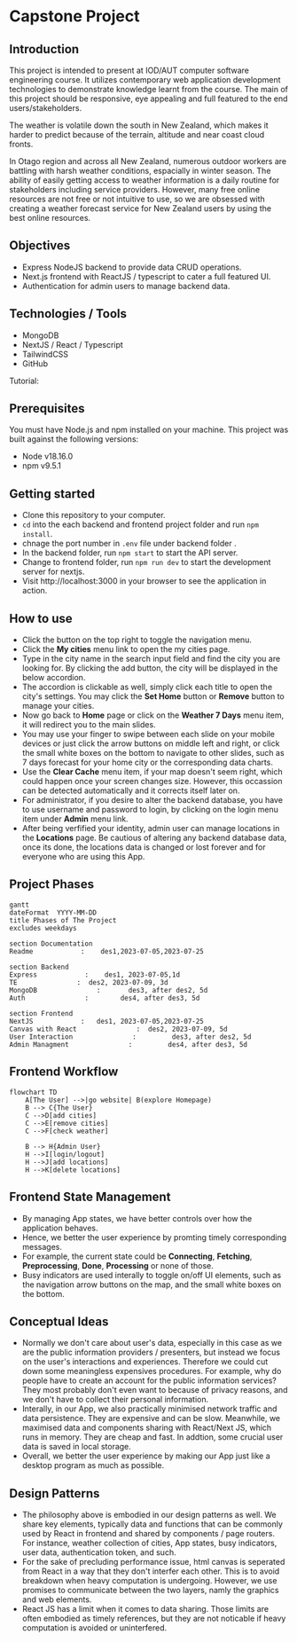 # Capstone Project

## Introduction
This project is intended to present at IOD/AUT computer software engineering course. It utilizes contemporary web application development technologies to demonstrate knowledge learnt from the course. The main of this project should be responsive, eye appealing and full featured to the end users/stakeholders. 

The weather is volatile down the south in New Zealand, which makes it harder to predict because of the terrain, altitude and near coast cloud fronts. 

In Otago region and across all New Zealand, numerous outdoor workers are battling with harsh weather conditions, espacially in winter season. The ability of easily getting access to weather information is a daily routine for stakeholders including service providers. However, many free online resources are not free or not intuitive to use, so we are obsessed with creating a weather forecast service for New Zealand users by using the best online resources.

## Objectives
- Express NodeJS backend to provide data CRUD operations.
- Next.js frontend with ReactJS / typescript to cater a full featured UI.
- Authentication for admin users to manage backend data.

## Technologies / Tools
- MongoDB
- NextJS / React / Typescript
- TailwindCSS
- GitHub

Tutorial:

## Prerequisites

You must have Node.js and npm installed on your machine. This project
was built against the following versions:

- Node v18.16.0
- npm v9.5.1

## Getting started

- Clone this repository to your computer.
- `cd` into the each backend and frontend project folder and run `npm install`.
- chnage the port number in  `.env` file under backend folder .
- In the backend folder, run `npm start` to start the API server.
- Change to frontend folder, run `npm run dev` to start the development server for nextjs.
- Visit http://localhost:3000 in your browser to see the application in action.

## How to use

- Click the button on the top right to toggle the navigation menu.  
- Click the **My cities** menu link to open the my cities page. 
- Type in the city name in the search input field and find the city you are looking for. By clicking the add button, the city will be displayed in the below accordion.
- The accordion is clickable as well, simply click each title to open the city's settings. You may click the **Set Home** button or **Remove** button to manage your cities.
- Now go back to **Home** page or click on the **Weather 7 Days** menu item, it will redirect you to the main slides.
- You may use your finger to swipe between each slide on your mobile devices or just click the arrow buttons on middle left and right, or click the small white boxes on the bottom to navigate to other slides, such as 7 days forecast for your home city or the corresponding data charts. 
- Use the **Clear Cache** menu item, if your map doesn't seem right, which could happen once your screen changes size. However, this occassion can be detected automatically and it corrects itself later on.
- For administrator, if you desire to alter the backend database, you have to use username and password to login, by clicking on the login menu item under **Admin** menu link.
- After being verfified your identity, admin user can manage locations in the **Locations** page. Be cautious of altering any backend database data, once its done, the locations data is changed or lost forever and for everyone who are using this App. 


## Project Phases
```mermaid
gantt
dateFormat  YYYY-MM-DD
title Phases of The Project
excludes weekdays

section Documentation
Readme            :    des1,2023-07-05,2023-07-25

section Backend
Express            :    des1, 2023-07-05,1d
TE               :  des2, 2023-07-09, 3d
MongoDB               :       des3, after des2, 5d
Auth               :        des4, after des3, 5d

section Frontend
NextJS            :   des1, 2023-07-05,2023-07-25
Canvas with React               :  des2, 2023-07-09, 5d 
User Interaction               :         des3, after des2, 5d
Admin Managment               :         des4, after des3, 5d

```

## Frontend Workflow
```mermaid
flowchart TD
    A[The User] -->|go website| B(explore Homepage)
    B --> C{The User}
    C -->D[add cities]
    C -->E[remove cities]
    C -->F[check weather]

    B --> H{Admin User}
    H -->I[login/logout]
    H -->J[add locations]
    H -->K[delete locations]
```

## Frontend State Management
- By managing App states, we have better controls over how the application behaves.
- Hence, we better the user experience by promting timely corresponding messages. 
- For example, the current state could be **Connecting**, **Fetching**, **Preprocessing**, **Done**, **Processing** or none of those.
- Busy indicators are used interally to toggle on/off UI elements, such as the navigation arrow buttons on the map, and the small white boxes on the bottom.

## Conceptual Ideas
- Normally we don't care about user's data, especially in this case as we are the public information providers / presenters, but instead we focus on the user's interactions and experiences. Therefore we could cut down some meaningless expensives procedures. For example, why do people have to create an account for the public information services? They most probably don't even want to because of privacy reasons, and we don't have to collect their personal information.   
- Interally, in our App, we also practically minimised network traffic and data persistence. They are expensive and can be slow. Meanwhile, we maximised data and components sharing with React/Next JS, which runs in memory. They are cheap and fast. In addtion, some crucial user data is saved in local storage. 
- Overall, we better the user experience by making our App just like a desktop program as much as possible.  

## Design Patterns
- The philosophy above is embodied in our design patterns as well. We share key elements, typically data and functions that can be commonly used by React in frontend and shared by components / page routers. For instance, weather collection of cities, App states, busy indicators, user data, authentication token, and such.
- For the sake of precluding performance issue, html canvas is seperated from React in a way that they don't interfer each other. This is to avoid breakdown when heavy computation is undergoing. However, we use promises to communicate between the two layers, namly the graphics and web elements. 
- React JS has a limit when it comes to data sharing. Those limits are often embodied as timely references, but they are not noticable if heavy computation is avoided or uninterfered.